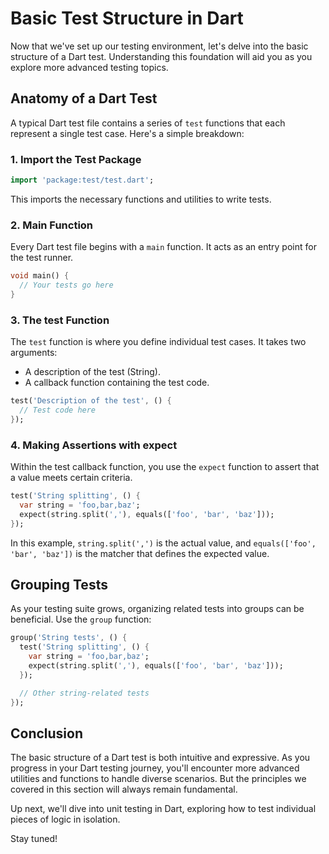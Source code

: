 # Basic Test Structure in Dart

Now that we've set up our testing environment, let's delve into the basic structure of a Dart test. Understanding this foundation will aid you as you explore more advanced testing topics.

## Anatomy of a Dart Test

A typical Dart test file contains a series of `test` functions that each represent a single test case. Here's a simple breakdown:

### 1. Import the Test Package

```dart
import 'package:test/test.dart';
```
This imports the necessary functions and utilities to write tests.

### 2. Main Function
Every Dart test file begins with a `main` function. It acts as an entry point for the test runner.
```dart
void main() {
  // Your tests go here
}
```
### 3. The test Function
The `test` function is where you define individual test cases. It takes two arguments:

* A description of the test (String).
* A callback function containing the test code.

```dart
test('Description of the test', () {
  // Test code here
});
```
### 4. Making Assertions with expect
Within the test callback function, you use the `expect` function to assert that a value meets certain criteria.
```dart
test('String splitting', () {
  var string = 'foo,bar,baz';
  expect(string.split(','), equals(['foo', 'bar', 'baz']));
});
```
In this example, `string.split(',')` is the actual value, and `equals(['foo', 'bar', 'baz'])` is the matcher that defines the expected value.

## Grouping Tests
As your testing suite grows, organizing related tests into groups can be beneficial. Use the `group` function:
```dart
group('String tests', () {
  test('String splitting', () {
    var string = 'foo,bar,baz';
    expect(string.split(','), equals(['foo', 'bar', 'baz']));
  });

  // Other string-related tests
});
```

## Conclusion
The basic structure of a Dart test is both intuitive and expressive. As you progress in your Dart testing journey, you'll encounter more advanced utilities and functions to handle diverse scenarios. But the principles we covered in this section will always remain fundamental.

Up next, we'll dive into unit testing in Dart, exploring how to test individual pieces of logic in isolation.

Stay tuned!
